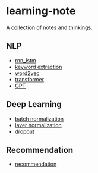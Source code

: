 # learning-note
A collection of notes and thinkings.

## NLP
* [rnn_lstm](https://github.com/kaikefly/learning-note/tree/master/deep_learning/rnn_lstm)
* [keyword extraction](https://github.com/kaikefly/learning-note/blob/master/nlp/keyword-extraction)
* [word2vec](https://github.com/kaikefly/learning-note/blob/master/nlp/word2vec.pdf)
* [transformer](/nlp/transformer.ipynb)
* [GPT](nlp/gpt.ipynb)

## Deep Learning
* [batch normalization](https://github.com/kaikefly/learning-note/blob/master/deep_learning/batch_normalization.ipynb)
* [layer normalization](https://github.com/kaikefly/learning-note/blob/master/deep_learning/layer_normalization.ipynb)
* [dropout]()

## Recommendation
* [recommendation](https://github.com/kaikefly/learning-note/blob/master/recommendation)

